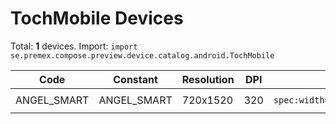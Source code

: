 # TochMobile Devices

Total: **1** devices. Import: `import se.premex.compose.preview.device.catalog.android.TochMobile`

| Code | Constant | Resolution | DPI | Compose Spec | Preview Usage |
|------|----------|------------|-----|-------------|---------------|
| ANGEL_SMART | ANGEL_SMART | 720x1520 | 320 | `spec:width=720px,height=1520px,dpi=320` | `@Preview(device = TochMobile.ANGEL_SMART)` |

<!-- Generated automatically. Do not edit manually. -->
